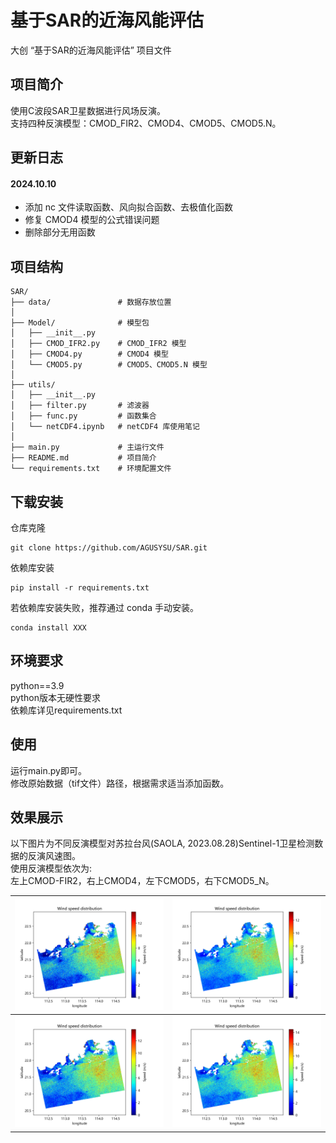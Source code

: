 # 基于SAR的近海风能评估
大创 “基于SAR的近海风能评估” 项目文件  
## 项目简介
使用C波段SAR卫星数据进行风场反演。  
支持四种反演模型：CMOD_FIR2、CMOD4、CMOD5、CMOD5.N。

## 更新日志
#### 2024.10.10
- 添加 nc 文件读取函数、风向拟合函数、去极值化函数
- 修复 CMOD4 模型的公式错误问题
- 删除部分无用函数


## 项目结构
    SAR/
    ├── data/               # 数据存放位置
    │
    ├── Model/              # 模型包
    │   ├── __init__.py 
    │   ├── CMOD_IFR2.py    # CMOD_IFR2 模型
    │   ├── CMOD4.py        # CMOD4 模型
    │   └── CMOD5.py        # CMOD5、CMOD5.N 模型
    │
    ├── utils/
    │   ├── __init__.py     
    │   ├── filter.py       # 滤波器
    │   ├── func.py         # 函数集合
    │   └── netCDF4.ipynb   # netCDF4 库使用笔记
    │
    ├── main.py             # 主运行文件
    ├── README.md           # 项目简介
    └── requirements.txt    # 环境配置文件

## 下载安装
仓库克隆  

    git clone https://github.com/AGUSYSU/SAR.git

依赖库安装  

    pip install -r requirements.txt

若依赖库安装失败，推荐通过 conda 手动安装。

    conda install XXX

## 环境要求
python==3.9  
python版本无硬性要求  
依赖库详见requirements.txt

## 使用
运行main.py即可。  
修改原始数据（tif文件）路径，根据需求适当添加函数。

## 效果展示
以下图片为不同反演模型对苏拉台风(SAOLA, 2023.08.28)Sentinel-1卫星检测数据的反演风速图。  
使用反演模型依次为:  
左上CMOD-FIR2，右上CMOD4，左下CMOD5，右下CMOD5_N。

| ![CMOD-FIR2](./docs/CMOD_IFR2.png) | ![CMOD4](./docs/CMOD4.png) |
|------------------------|------------------------|
| ![CMOD5](./docs/CMOD5.png) | ![CMOD5_N](./docs/CMOD5_N.png) |
